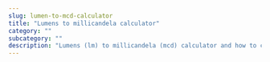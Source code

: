 ```yaml
---
slug: lumen-to-mcd-calculator
title: "Lumens to millicandela calculator"
category: ""
subcategory: ""
description: "Lumens (lm) to millicandela (mcd) calculator and how to calculate."
---
```


